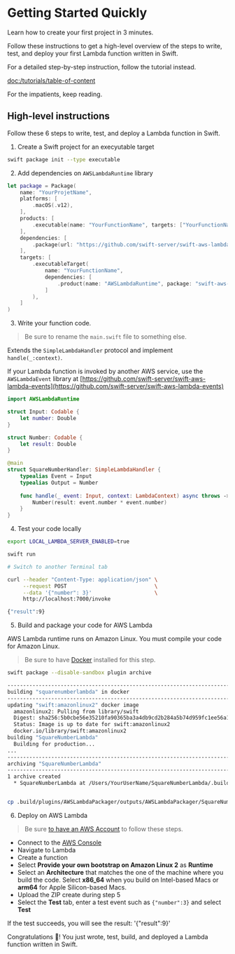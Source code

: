 # Getting Started Quickly

Learn how to create your first project in 3 minutes.

Follow these instructions to get a high-level overview of the steps to write, test, and deploy your first Lambda function written in Swift.

For a detailed step-by-step instruction, follow the tutorial instead.

<doc:/tutorials/table-of-content>

For the impatients, keep reading.

## High-level instructions

Follow these 6 steps to write, test, and deploy a Lambda function in Swift.

1. Create a Swift project for an execyutable target 

```sh
swift package init --type executable 
```

2. Add dependencies on `AWSLambdaRuntime` library 

```swift
let package = Package(
    name: "YourProjetName",
    platforms: [
        .macOS(.v12),
    ],
    products: [
        .executable(name: "YourFunctionName", targets: ["YourFunctionName"]),
    ],    
    dependencies: [
        .package(url: "https://github.com/swift-server/swift-aws-lambda-runtime.git", .upToNextMajor(from:"1.0.0")),
    ],
    targets: [
        .executableTarget(
            name: "YourFunctionName",
            dependencies: [
                .product(name: "AWSLambdaRuntime", package: "swift-aws-lambda-runtime"),
            ]
        ),
    ]
)
```

3. Write your function code.

> Be sure to rename the `main.swift` file to something else.

Extends the `SimpleLambdaHandler` protocol and implement `handle(_:context)`.


If your Lambda function is invoked by another AWS service, use the `AWSLambdaEvent` library at [https://github.com/swift-server/swift-aws-lambda-events](https://github.com/swift-server/swift-aws-lambda-events)

```swift
import AWSLambdaRuntime

struct Input: Codable {
    let number: Double
}

struct Number: Codable {
    let result: Double
}

@main
struct SquareNumberHandler: SimpleLambdaHandler {
    typealias Event = Input
    typealias Output = Number
    
    func handle(_ event: Input, context: LambdaContext) async throws -> Number {
        Number(result: event.number * event.number)
    }
}
```

4. Test your code locally 

```sh
export LOCAL_LAMBDA_SERVER_ENABLED=true

swift run 

# Switch to another Terminal tab

curl --header "Content-Type: application/json" \
     --request POST                            \
     --data '{"number": 3}'                    \
     http://localhost:7000/invoke

{"result":9}
```

5. Build and package your code for AWS Lambda 

AWS Lambda runtime runs on Amazon Linux. You must compile your code for Amazon Linux.

> Be sure to have [Docker](https://docs.docker.com/desktop/install/mac-install/) installed for this step.

```sh
swift package --disable-sandbox plugin archive

-------------------------------------------------------------------------
building "squarenumberlambda" in docker
-------------------------------------------------------------------------
updating "swift:amazonlinux2" docker image
  amazonlinux2: Pulling from library/swift
  Digest: sha256:5b0cbe56e35210fa90365ba3a4db9cd2b284a5b74d959fc1ee56a13e9c35b378
  Status: Image is up to date for swift:amazonlinux2
  docker.io/library/swift:amazonlinux2
building "SquareNumberLambda"
  Building for production...
...
-------------------------------------------------------------------------
archiving "SquareNumberLambda"
-------------------------------------------------------------------------
1 archive created
  * SquareNumberLambda at /Users/YourUserName/SquareNumberLambda/.build/plugins/AWSLambdaPackager/outputs/AWSLambdaPackager/SquareNumberLambda/SquareNumberLambda.zip


cp .build/plugins/AWSLambdaPackager/outputs/AWSLambdaPackager/SquareNumberLambda/SquareNumberLambda.zip ~/Desktop
```

6. Deploy on AWS Lambda

> Be sure [to have an AWS Account](https://docs.aws.amazon.com/accounts/latest/reference/manage-acct-creating.html) to follow these steps.

- Connect to the [AWS Console](https://console.aws.amazon.com)
- Navigate to Lambda 
- Create a function
- Select **Provide your own bootstrap on Amazon Linux 2** as **Runtime**
- Select an **Architecture** that matches the one of the machine where you build the code. Select **x86_64** when you build on Intel-based Macs or **arm64** for Apple Silicon-based Macs.
- Upload the ZIP create during step 5
- Select the **Test** tab, enter a test event such as `{"number":3}` and select **Test**

If the test succeeds, you will see the result: '{"result":9}'


Congratulations 🎉! You just wrote, test, build, and deployed a Lambda function written in Swift.
